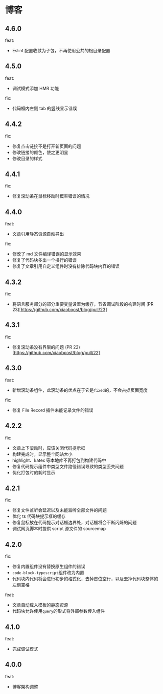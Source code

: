 # 博客

## 4.6.0

feat:

- Eslint 配置收敛为子包，不再使用公共的根目录配置

## 4.5.0

feat:

- 调试模式添加 HMR 功能

fix:

- 代码框内左侧 tab 的竖线显示错误

## 4.4.2

fix:

- 修复点击链接不是打开新页面的问题
- 修改链接的颜色，使之更明显
- 修改目录的样式

## 4.4.1

fix:

- 修复滚动条在鼠标移动时概率错误的情况

## 4.4.0

feat:

- 文章引用静态资源自动导出

fix:

- 修改了 md 文件编译错误的显示效果
- 修复了代码块多出一个换行的错误
- 修复了文章引用自定义组件时没有排除代码块内容的错误

## 4.3.2

fix:

- 将语言服务部分的部分重要变量设置为缓存，节省调试阶段的构建时间 (PR 23)[https://github.com/xiaoboost/blog/pull/23]

## 4.3.1

fix:

- 修复滚动条没有界限的问题 (PR 22)[https://github.com/xiaoboost/blog/pull/22]

## 4.3.0

feat:

- 新增滚动条组件，此滚动条的优点在于它是`fixed`的，不会占据页面宽度

fix:

- 修复 File Record 插件未能记录文件的错误

## 4.2.2

fix:

- 文章上下滚动时，应该关闭代码提示框
- 构建完成时，显示整个网站大小
- highlight、katex 等本地库不再打包到构建代码中
- 修复代码提示组件中类型文件路径错误导致的类型丢失问题
- 优化打包时的耗时显示

## 4.2.1

fix:

- 修复文件监听会延迟以及未能监听全部文件的问题
- 优化 ts 代码块提示框的缓存
- 修复鼠标放在代码提示对话框边界处，对话框将会不断闪烁的问题
- 调试网页脚本时提供 script 源文件的 sourcemap

## 4.2.0

fix:

- 修复内置组件没有替换原生组件的错误
- `code-block-typescript`组件改为内置
- 代码块内代码将会进行初步的格式化，去掉首位空行，以及去掉代码块整体的左侧空格

feat:

- 文章自动载入模板的静态资源
- 代码块允许使用`query`的形式将外部参数传入组件

## 4.1.0

feat:

- 完成调试模式

## 4.0.0

feat:

- 博客架构调整
